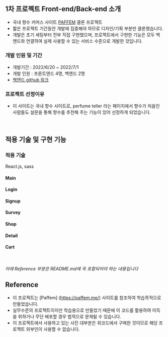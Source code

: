 ## 1차 프로젝트 Front-end/Back-end 소개

- 국내 향수 커머스 사이트 [PAFFEM](https://paffem.me/) 클론 프로젝트
- 짧은 프로젝트 기간동안 개발에 집중해야 하므로 디자인/기획 부분만 클론했습니다.
- 개발은 초기 세팅부터 전부 직접 구현했으며, 프로젝트에서 구현한 기능은 모두 백앤드와 연결하여 실제 사용할 수 있는 서비스 수준으로 개발한 것입니다.

### 개발 인원 및 기간

- 개발기간 : 2022/6/20 ~ 2022/7/1
- 개발 인원 : 프론트엔드 4명, 백엔드 2명
- [백엔드 github 링크](https://github.com/wecode-bootcamp-korea/34-1st-Nose-backend/pulls)

### 프로젝트 선정이유

- 이 사이트는 국내 향수 사이트로, perfume teller 라는 페이지에서 향수가 처음인 사람들도 설문을 통해 향수를 추천해 주는 기능이 있어 선정하게 되었습니다.

<br>

## 적용 기술 및 구현 기능


### 적용 기술

React.js, sass



#### Main

#### Login

#### Signup

#### Survey

#### Shop

#### Detail

#### Cart
<br>

*아래 Reference 부분은 README.md에 꼭 포함되어야 하는 내용입니다*

## Reference

- 이 프로젝트는 [Paffem] (https://paffem.me/) 사이트를 참조하여 학습목적으로 만들었습니다.
- 실무수준의 프로젝트이지만 학습용으로 만들었기 때문에 이 코드를 활용하여 이득을 취하거나 무단 배포할 경우 법적으로 문제될 수 있습니다.
- 이 프로젝트에서 사용하고 있는 사진 대부분은 위코드에서 구매한 것이므로 해당 프로젝트 외부인이 사용할 수 없습니다.
